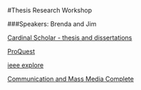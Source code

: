 #Thesis Research Workshop

###Speakers: Brenda and Jim

[Cardinal Scholar - thesis and dissertations](cardinalscholar.bsu.edu)

[ProQuest](search.proquest.com)

[ieee explore](ieeexplore.ieee.org)

[Communication and Mass Media Complete](https://www.ebscohost.com/academic/communication-mass-media-complete)